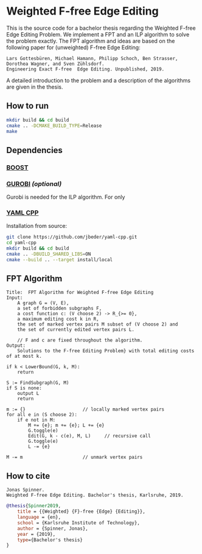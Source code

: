 # Weighted F-free Edge Editing

This is the source code for a bachelor thesis regarding the Weighted F-free Edge Editing Problem. We implement a FPT and an ILP algorithm to solve the problem exactly. The FPT algorithm and ideas are based on the following paper for (unweighted) F-free Edge Editing:

```
Lars Gottesbüren, Michael Hamann, Philipp Schoch, Ben Strasser, Dorothea Wagner, and Sven Zühlsdorf.
Engineering Exact F-free  Edge Editing. Unpublished, 2019.
```

A detailed introduction to the problem and a description of the algorithms are given in the thesis.

## How to run

```bash
mkdir build && cd build
cmake .. -DCMAKE_BUILD_TYPE=Release
make
```


## Dependencies

### [BOOST](https://www.boost.org/)

### [GUROBI](https://www.gurobi.com/) *(optional)*

Gurobi is needed for the ILP algorithm. For only 

### [YAML CPP](https://github.com/jbeder/yaml-cpp/)

Installation from source:
```bash
git clone https://github.com/jbeder/yaml-cpp.git
cd yaml-cpp
mkdir build && cd build
cmake .. -DBUILD_SHARED_LIBS=ON
cmake --build .. --target install/local
```


## FPT Algorithm

```
Title:	FPT Algorithm for Weighted F-free Edge Editing
Input:
	A graph G = (V, E),
	a set of forbidden subgraphs F,
	a cost function c: (V choose 2) -> R_{>= 0},
	a maximum editing cost k in R,
	the set of marked vertex pairs M subset of (V choose 2) and
	the set of currently edited vertex pairs L.
	
	// F and c are fixed throughout the algorithm.
Output:
	Solutions to the F-free Editing Problem} with total editing costs of at most k.

if k < LowerBound(G, k, M):
	return

S := FindSubgraph(G, M)
if S is none:
	output L
	return

m := {}						// locally marked vertex pairs
for all e in (S choose 2):
	if e not in M:
		M += {e}; m += {e}; L += {e}
		G.toggle(e)
		Edit(G, k - c(e), M, L) 	// recursive call
		G.toggle(e)
		L -= {e}

M -= m						// unmark vertex pairs

```

## How to cite

```
Jonas Spinner.
Weighted F-free Edge Editing. Bachelor's thesis, Karlsruhe, 2019.
```


```bibtex
@thesis{Spinner2019,
	title = {{Weighted} {F}-free {Edge} {Editing}},
	language = {en},
	school = {Karlsruhe Institute of Technology},
	author = {Spinner, Jonas},
	year = {2019},
	type={Bachelor's thesis}
}
```
